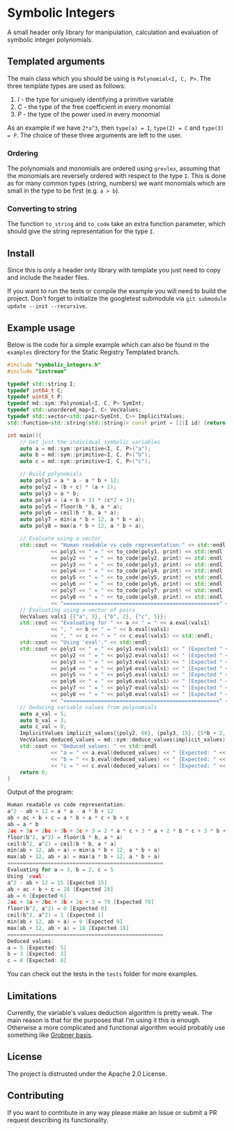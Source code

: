 # Symbolic Integers
A small header only library for manipulation, calculation 
and evaluation of symbolic integer polynomials.

## Templated arguments
The main class which you should be using is `Polynomial<I, C, P>`. 
The three template types are used as follows:

   1. *I* - the type for uniquely identifying a primitive variable 
   2. *C* - the type of the free coefficient in every monomial
   3. *P* - the type of the power used in every monomial

As an example if we have `2*a^3`, then `type(a) = I`, `type(2) = C` 
and `type(3) = P`. The choice of these three arguments are left to the user.

### Ordering
The polynomials and monomials are ordered using `grevlex`, assuming that 
the monomials are reversely ordered with respect to the type `I`. This is 
done as for many common types (string, numbers) we want monomials which 
are small in the type to be first (e.g. `a > b`).

### Converting to string
The function `to_string` and `to_code` take an extra function parameter,
which should give the string representation for the type `I`.

## Install
Since this is only a header only library with template you just need to copy
and include the header files.

If you want to run the tests or compile the example you will need to 
build the project. Don't forget to initialize the googletest submodule 
via `git submodule update --init --recursive`. 
 
## Example usage

Below is the code for a simple example which can also
be found in the `examples` directory for the Static Registry Templated branch.

```c++
#include "symbolic_integers.h"
#include "iostream"

typedef std::string I;
typedef int64_t C;
typedef uint8_t P;
typedef md::sym::Polynomial<I, C, P> SymInt;
typedef std::unordered_map<I, C> VecValues;
typedef std::vector<std::pair<SymInt, C>> ImplicitValues;
std::function<std::string(std::string)> const print = [](I id) {return id;};

int main(){
    // Get just the individual symbolic variables
    auto a = md::sym::primitive<I, C, P>("a");
    auto b = md::sym::primitive<I, C, P>("b");
    auto c = md::sym::primitive<I, C, P>("c");

    // Build polynomials
    auto poly1 = a * a - a * b + 12;
    auto poly2 = (b + c) * (a + 1);
    auto poly3 = a * b;
    auto poly4 = (a + b + 1) * (c*2 + 3);
    auto poly5 = floor(b * b, a * a);
    auto poly6 = ceil(b * b, a * a);
    auto poly7 = min(a * b + 12, a * b + a);
    auto poly8 = max(a * b + 12, a * b + a);

    // Evaluate using a vector
    std::cout << "Human readable vs code representation:" << std::endl
              << poly1 << " = " << to_code(poly1, print) << std::endl
              << poly2 << " = " << to_code(poly2, print) << std::endl
              << poly3 << " = " << to_code(poly3, print) << std::endl
              << poly4 << " = " << to_code(poly4, print) << std::endl
              << poly5 << " = " << to_code(poly5, print) << std::endl
              << poly6 << " = " << to_code(poly6, print) << std::endl
              << poly7 << " = " << to_code(poly7, print) << std::endl
              << poly8 << " = " << to_code(poly8, print) << std::endl
              << "==================================================" << std::endl;
    // Evaluating using a vector of pairs
    VecValues vals1 {{"a", 3}, {"b", 2}, {"c", 5}};
    std::cout << "Evaluating for " << a << " = " << a.eval(vals1)
              << ", " << b << " = " << b.eval(vals1)
              << ", " << c << " = " << c.eval(vals1) << std::endl;
    std::cout << "Using 'eval'." << std::endl;
    std::cout << poly1 << " = " << poly1.eval(vals1) << " [Expected " << 15 << "]" << std::endl
              << poly2 << " = " << poly2.eval(vals1) << " [Expected " << 28 << "]" << std::endl
              << poly3 << " = " << poly3.eval(vals1) << " [Expected " << 6 << "]" << std::endl
              << poly4 << " = " << poly4.eval(vals1) << " [Expected " << 78 << "]" << std::endl
              << poly5 << " = " << poly5.eval(vals1) << " [Expected " << 0 << "]" << std::endl
              << poly6 << " = " << poly6.eval(vals1) << " [Expected " << 1 << "]" << std::endl
              << poly7 << " = " << poly7.eval(vals1) << " [Expected " << 9 << "]" << std::endl
              << poly8 << " = " << poly8.eval(vals1) << " [Expected " << 18 << "]" << std::endl
              << "==================================================" << std::endl;
    // Deducing variable values from polynomials
    auto a_val = 5;
    auto b_val = 3;
    auto c_val = 8;
    ImplicitValues implicit_values{{poly2, 66}, {poly3, 15}, {5*b + 2, 17}};
    VecValues deduced_values = md::sym::deduce_values(implicit_values);
    std::cout << "Deduced values: " << std::endl
              << "a = " << a.eval(deduced_values) << " [Expected: " << a_val << "]" << std::endl
              << "b = " << b.eval(deduced_values) << " [Expected: " << b_val << "]" << std::endl
              << "c = " << c.eval(deduced_values) << " [Expected: " << c_val << "]" << std::endl;
    return 0;
}
```

Output of the program:
```c++
Human readable vs code representation:
a^2 - ab + 12 = a * a - a * b + 12
ab + ac + b + c = a * b + a * c + b + c
ab = a * b
2ac + 3a + 2bc + 3b + 2c + 3 = 2 * a * c + 3 * a + 2 * b * c + 3 * b + 2 * c + 3
floor(b^2, a^2) = floor(b * b, a * a)
ceil(b^2, a^2) = ceil(b * b, a * a)
min(ab + 12, ab + a) = min(a * b + 12, a * b + a)
max(ab + 12, ab + a) = max(a * b + 12, a * b + a)
==================================================
Evaluating for a = 3, b = 2, c = 5
Using 'eval'.
a^2 - ab + 12 = 15 [Expected 15]
ab + ac + b + c = 28 [Expected 28]
ab = 6 [Expected 6]
2ac + 3a + 2bc + 3b + 2c + 3 = 78 [Expected 78]
floor(b^2, a^2) = 0 [Expected 0]
ceil(b^2, a^2) = 1 [Expected 1]
min(ab + 12, ab + a) = 9 [Expected 9]
max(ab + 12, ab + a) = 18 [Expected 18]
==================================================
Deduced values: 
a = 5 [Expected: 5]
b = 3 [Expected: 3]
c = 8 [Expected: 8]
```

You can check out the tests in the `tests` folder for more examples.

## Limitations

Currently, the variable's values deduction algorithm is pretty weak. 
The main reason is that for the purposes that I'm using it this is enough. 
Otherwise a more complicated and functional algorithm would probably use
something like [Grobner basis](https://en.wikipedia.org/wiki/Gr%C3%B6bner_basis).

## License
The project is distrusted under the Apache 2.0 License.

## Contributing
If you want to contribute in any way please make an Issue or submit a PR
request describing its functionality.
